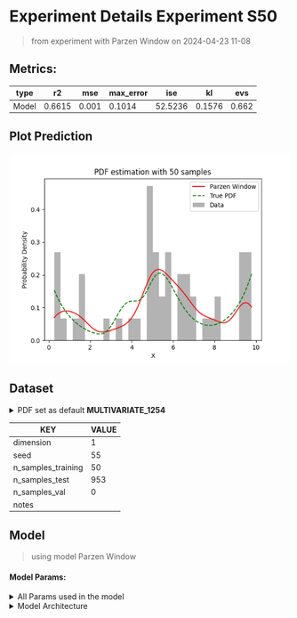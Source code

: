 # Experiment Details Experiment S50
> from experiment with Parzen Window
> on 2024-04-23 11-08
## Metrics:
                                                                 
| type  | r2     | mse   | max_error | ise     | kl     | evs   |
|-------|--------|-------|-----------|---------|--------|-------|
| Model | 0.6615 | 0.001 | 0.1014    | 52.5236 | 0.1576 | 0.662 |
                                                                 
## Plot Prediction

<img src="pdf_c91647f0.png">

## Dataset

<details><summary>PDF set as default <b>MULTIVARIATE_1254</b></summary>

#### Dimension 1
                                      
| type        | rate | weight |      |
|-------------|------|--------|------|
| exponential | 1    | 0.2    |      |
| logistic    | 4    | 0.8    | 0.25 |
| logistic    | 5.5  | 0.7    | 0.3  |
| exponential | -1   | 0.25   | -10  |
                                      
</details>
                              
| KEY                | VALUE |
|--------------------|-------|
| dimension          | 1     |
| seed               | 55    |
| n_samples_training | 50    |
| n_samples_test     | 953   |
| n_samples_val      | 0     |
| notes              |       |
                              
## Model
> using model Parzen Window
#### Model Params:
<details><summary>All Params used in the model </summary>

                          
| KEY | VALUE            |
|-----|------------------|
| h   | 0.53249163817731 |
                          
</details>

<details><summary>Model Architecture </summary>

ParzenWindow_Model(h=0.53249163817731, training=array([9.375019 , 4.89003  , 7.043401 , 4.748877 , 5.748054 , 5.605426 ,
       6.239142 , 5.282705 , 1.641122 , 3.493585 , 4.750192 , 8.015665 ,
       0.5006845, 9.587764 , 0.8132093, 9.651385 , 5.882876 , 6.88925  ,
       2.858302 , 5.293085 , 6.54212  , 0.2657254, 1.531607 , 1.506608 ,
       0.4734116, 3.83722  , 1.223035 , 0.5484621, 9.784623 , 4.383124 ,
       6.552904 , 5.888731 , 9.298379 , 7.810104 , 6.600198 , 9.338509 ,
       8.173691 , 5.240142 , 4.883665 , 5.641452 , 5.511702 , 4.965811 ,
       5.190994 , 7.525979 , 9.414033 , 9.657895 , 4.988422 , 4.951302 ,
       6.273207 , 6.338143 ]))
</details>

